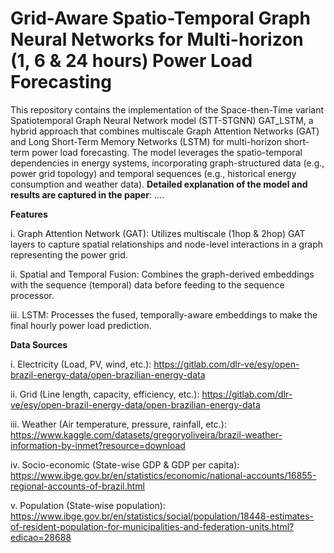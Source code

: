 # Grid-Aware Spatio-Temporal Graph Neural Networks for Multi-horizon (1, 6 &amp; 24 hours) Power Load Forecasting 

This repository contains the implementation of the Space-then-Time variant Spatiotemporal Graph Neural Network model (STT-STGNN) GAT_LSTM, a hybrid approach that combines multiscale Graph Attention Networks (GAT) and Long Short-Term Memory Networks (LSTM) for multi-horizon short-term power load forecasting. The model leverages the spatio-temporal dependencies in energy systems, incorporating graph-structured data (e.g., power grid topology) and temporal sequences (e.g., historical energy consumption and weather data). **Detailed explanation of the model and results are captured in the paper**: ....

**Features**

i. Graph Attention Network (GAT): Utilizes multiscale (1hop & 2hop) GAT layers to capture spatial relationships and node-level interactions in a graph representing the power grid.

ii. Spatial and Temporal Fusion: Combines the graph-derived embeddings with the sequence (temporal) data before feeding to the sequence processor.

iii. LSTM: Processes the fused, temporally-aware embeddings to make the final hourly power load prediction.


**Data 	Sources**

i. Electricity	(Load, PV, wind, etc.):	https://gitlab.com/dlr-ve/esy/open-brazil-energy-data/open-brazilian-energy-data

ii. Grid	(Line length, capacity, efficiency, etc.): https://gitlab.com/dlr-ve/esy/open-brazil-energy-data/open-brazilian-energy-data

iii. Weather	(Air temperature, pressure, rainfall, etc.): https://www.kaggle.com/datasets/gregoryoliveira/brazil-weather-information-by-inmet?resource=download

iv. Socio-economic	(State-wise GDP & GDP per capita): https://www.ibge.gov.br/en/statistics/economic/national-accounts/16855-regional-accounts-of-brazil.html

v. Population	(State-wise population): https://www.ibge.gov.br/en/statistics/social/population/18448-estimates-of-resident-population-for-municipalities-and-federation-units.html?edicao=28688



